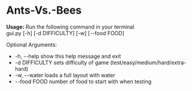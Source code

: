 # Ants-Vs.-Bees

**Usage:** Run the following command in your terminal  
gui.py [-h] [-d DIFFICULTY] [-w] [--food FOOD]

Optional Arguments:
  * -h, --help     show this help message and exit
  * -d DIFFICULTY  sets difficulty of game (test/easy/medium/hard/extra-hard)
  * -w, --water    loads a full layout with water
  * --food FOOD    number of food to start with when testing
